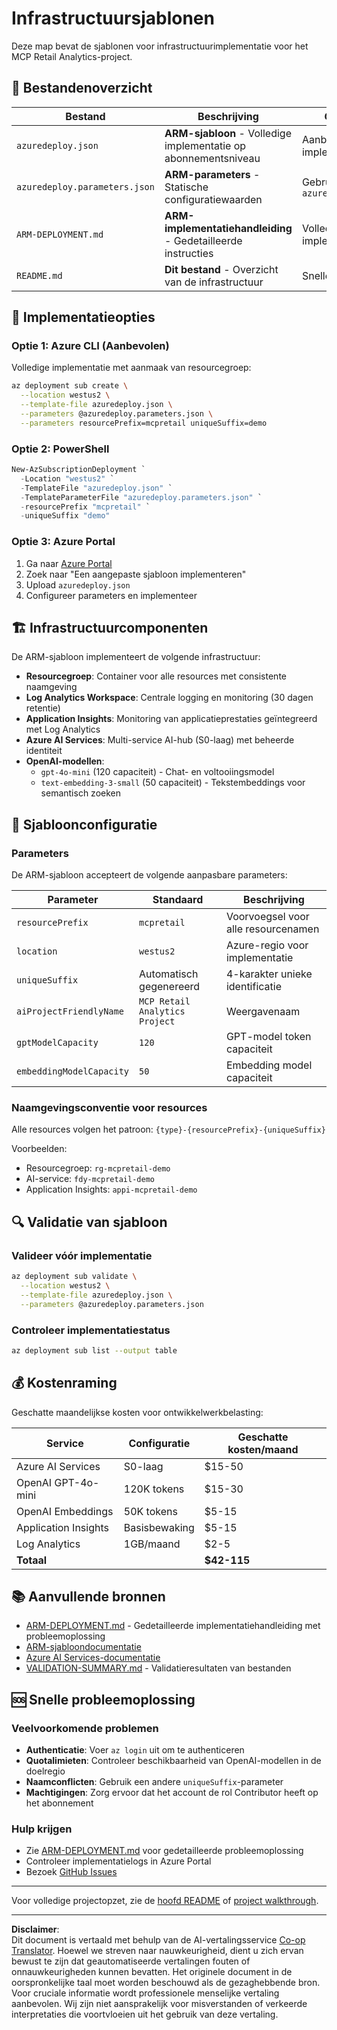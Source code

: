 <!--
CO_OP_TRANSLATOR_METADATA:
{
  "original_hash": "09c7975912db719927ad32946b55e621",
  "translation_date": "2025-09-30T13:29:06+00:00",
  "source_file": "azd/infra/README.md",
  "language_code": "nl"
}
-->
# Infrastructuursjablonen

Deze map bevat de sjablonen voor infrastructuurimplementatie voor het MCP Retail Analytics-project.

## 📁 Bestandenoverzicht

| Bestand | Beschrijving | Gebruiksscenario |
|---------|--------------|------------------|
| `azuredeploy.json` | **ARM-sjabloon** - Volledige implementatie op abonnementsniveau | Aanbevolen voor alle implementaties |
| `azuredeploy.parameters.json` | **ARM-parameters** - Statische configuratiewaarden | Gebruikt met `azuredeploy.json` |
| `ARM-DEPLOYMENT.md` | **ARM-implementatiehandleiding** - Gedetailleerde instructies | Volledige implementatiedocumentatie |
| `README.md` | **Dit bestand** - Overzicht van de infrastructuur | Snelle referentie |

## 🚀 Implementatieopties

### Optie 1: Azure CLI (Aanbevolen)
Volledige implementatie met aanmaak van resourcegroep:
```bash
az deployment sub create \
  --location westus2 \
  --template-file azuredeploy.json \
  --parameters @azuredeploy.parameters.json \
  --parameters resourcePrefix=mcpretail uniqueSuffix=demo
```

### Optie 2: PowerShell
```powershell
New-AzSubscriptionDeployment `
  -Location "westus2" `
  -TemplateFile "azuredeploy.json" `
  -TemplateParameterFile "azuredeploy.parameters.json" `
  -resourcePrefix "mcpretail" `
  -uniqueSuffix "demo"
```

### Optie 3: Azure Portal
1. Ga naar [Azure Portal](https://portal.azure.com)
2. Zoek naar "Een aangepaste sjabloon implementeren"
3. Upload `azuredeploy.json`
4. Configureer parameters en implementeer

## 🏗️ Infrastructuurcomponenten

De ARM-sjabloon implementeert de volgende infrastructuur:

- **Resourcegroep**: Container voor alle resources met consistente naamgeving
- **Log Analytics Workspace**: Centrale logging en monitoring (30 dagen retentie)
- **Application Insights**: Monitoring van applicatieprestaties geïntegreerd met Log Analytics
- **Azure AI Services**: Multi-service AI-hub (S0-laag) met beheerde identiteit
- **OpenAI-modellen**:
  - `gpt-4o-mini` (120 capaciteit) - Chat- en voltooiingsmodel
  - `text-embedding-3-small` (50 capaciteit) - Tekstembeddings voor semantisch zoeken

## 🔧 Sjabloonconfiguratie

### Parameters
De ARM-sjabloon accepteert de volgende aanpasbare parameters:

| Parameter | Standaard | Beschrijving |
|-----------|-----------|--------------|
| `resourcePrefix` | `mcpretail` | Voorvoegsel voor alle resourcenamen |
| `location` | `westus2` | Azure-regio voor implementatie |
| `uniqueSuffix` | Automatisch gegenereerd | 4-karakter unieke identificatie |
| `aiProjectFriendlyName` | `MCP Retail Analytics Project` | Weergavenaam |
| `gptModelCapacity` | `120` | GPT-model token capaciteit |
| `embeddingModelCapacity` | `50` | Embedding model capaciteit |

### Naamgevingsconventie voor resources
Alle resources volgen het patroon: `{type}-{resourcePrefix}-{uniqueSuffix}`

Voorbeelden:
- Resourcegroep: `rg-mcpretail-demo`
- AI-service: `fdy-mcpretail-demo`
- Application Insights: `appi-mcpretail-demo`

## 🔍 Validatie van sjabloon

### Valideer vóór implementatie
```bash
az deployment sub validate \
  --location westus2 \
  --template-file azuredeploy.json \
  --parameters @azuredeploy.parameters.json
```

### Controleer implementatiestatus
```bash
az deployment sub list --output table
```

## 💰 Kostenraming

Geschatte maandelijkse kosten voor ontwikkelwerkbelasting:

| Service | Configuratie | Geschatte kosten/maand |
|---------|--------------|------------------------|
| Azure AI Services | S0-laag | $15-50 |
| OpenAI GPT-4o-mini | 120K tokens | $15-30 |
| OpenAI Embeddings | 50K tokens | $5-15 |
| Application Insights | Basisbewaking | $5-15 |
| Log Analytics | 1GB/maand | $2-5 |
| **Totaal** | | **$42-115** |

## 📚 Aanvullende bronnen

- [ARM-DEPLOYMENT.md](./ARM-DEPLOYMENT.md) - Gedetailleerde implementatiehandleiding met probleemoplossing
- [ARM-sjabloondocumentatie](https://docs.microsoft.com/en-us/azure/azure-resource-manager/templates/)
- [Azure AI Services-documentatie](https://docs.microsoft.com/en-us/azure/cognitive-services/)
- [VALIDATION-SUMMARY.md](./VALIDATION-SUMMARY.md) - Validatieresultaten van bestanden

## 🆘 Snelle probleemoplossing

### Veelvoorkomende problemen
- **Authenticatie**: Voer `az login` uit om te authenticeren
- **Quotalimieten**: Controleer beschikbaarheid van OpenAI-modellen in de doelregio
- **Naamconflicten**: Gebruik een andere `uniqueSuffix`-parameter
- **Machtigingen**: Zorg ervoor dat het account de rol Contributor heeft op het abonnement

### Hulp krijgen
- Zie [ARM-DEPLOYMENT.md](./ARM-DEPLOYMENT.md) voor gedetailleerde probleemoplossing
- Controleer implementatielogs in Azure Portal
- Bezoek [GitHub Issues](https://github.com/microsoft/MCP-Server-and-PostgreSQL-Sample-Retail/issues)

---

Voor volledige projectopzet, zie de [hoofd README](../../README.md) of [project walkthrough](../../walkthrough/README.md).

---

**Disclaimer**:  
Dit document is vertaald met behulp van de AI-vertalingsservice [Co-op Translator](https://github.com/Azure/co-op-translator). Hoewel we streven naar nauwkeurigheid, dient u zich ervan bewust te zijn dat geautomatiseerde vertalingen fouten of onnauwkeurigheden kunnen bevatten. Het originele document in de oorspronkelijke taal moet worden beschouwd als de gezaghebbende bron. Voor cruciale informatie wordt professionele menselijke vertaling aanbevolen. Wij zijn niet aansprakelijk voor misverstanden of verkeerde interpretaties die voortvloeien uit het gebruik van deze vertaling.